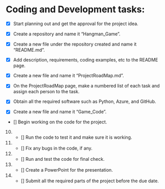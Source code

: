 # Coding and Development tasks: 

- [x] Start planning out and get the approval for the project idea.  

- [x] Create a repository and name it “Hangman_Game”.  

- [x] Create a new file under the repository created and name it “README.md”.  

- [x] Add description, requirements, coding examples, etc to the README page.  

- [x] Create a new file and name it “ProjectRoadMap.md”.  

- [x] On the ProjectRoadMap page, make a numbered list of each task and assign each person to the task. 

- [x] Obtain all the required software such as Python, Azure, and GitHub.  
- [x] Create a new file and name it “Game_Code”.
- [] Begin working on the code for the project.

10. - [] Run the code to test it and make sure it is working.

11. - [] Fix any bugs in the code, if any.

12. - [] Run and test the code for final check.

13. - [] Create a PowerPoint for the presentation.

14. - [] Submit all the required parts of the project before the due date.
